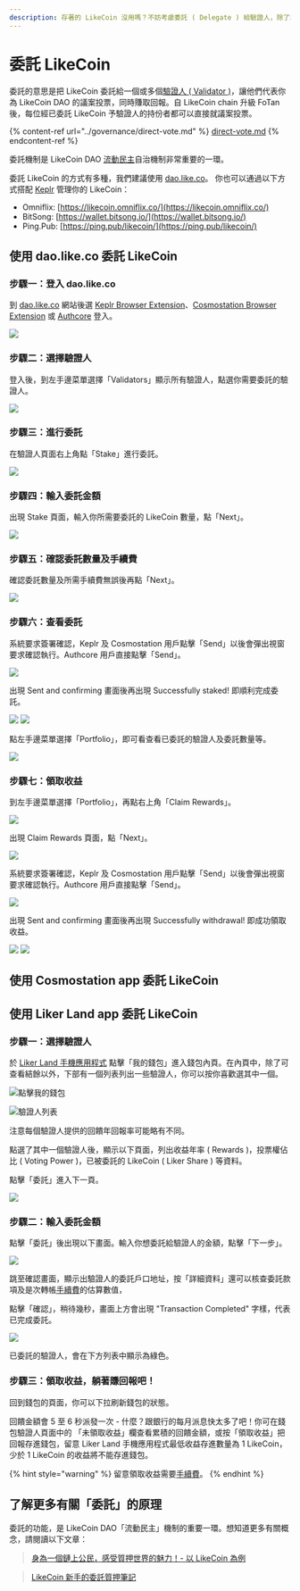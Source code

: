 ```yaml
---
description: 存著的 LikeCoin 沒用嗎？不妨考慮委託 ( Delegate ) 給驗證人，除了讓驗證人代表你對社群議案投票以外，也能同時賺取回報
---
```


# 委託 LikeCoin

委託的意思是把 LikeCoin 委託給一個或多個[驗證人 ( Validator )](../governance/what-is-a-validator/)，讓他們代表你為 LikeCoin DAO 的議案投票，同時賺取回報。自 LikeCoin chain 升級 FoTan 後，每位經已委託 LikeCoin 予驗證人的持份者都可以直接就議案投票。

{% content-ref url="../governance/direct-vote.md" %}
[direct-vote.md](../governance/direct-vote.md)
{% endcontent-ref %}

委託機制是 LikeCoin DAO [流動民主](../governance/liquid-democracy.md)自治機制非常重要的一環。

委託 LikeCoin 的方式有多種，我們建議使用 [dao.like.co](https://dao.like.co/)。 你也可以通過以下方式搭配 [Keplr](../wallet/keplr/) 管理你的 LikeCoin：

* Omniflix: [https://likecoin.omniflix.co/](https://likecoin.omniflix.co/)
* BitSong: [https://wallet.bitsong.io/](https://wallet.bitsong.io/)
* Ping.Pub: [https://ping.pub/likecoin/](https://ping.pub/likecoin/)

## 使用 dao.like.co 委託 LikeCoin <a href="#dao.like.co-delegate" id="dao.like.co-delegate"></a>

### 步驟一：登入 dao.like.co

到 [dao.like.co](https://dao.like.co/) 網站後選 [Keplr Browser Extension](../wallet/keplr/)、[Cosmostation Browser Extension](../wallet/cosmostation/) 或 [Authcore](../../user-guide/liker-id/register/) 登入。

![](<../../.gitbook/assets/Civic Liker Web 3-01.png>)

### 步驟二：選擇驗證人

登入後，到左手邊菜單選擇「Validators」顯示所有驗證人，點選你需要委託的驗證人。

![](<../../.gitbook/assets/Civic Liker Web 3-02.png>)

### 步驟三：進行委託

在驗證人頁面右上角點「Stake」進行委託。

![](<../../.gitbook/assets/Civic Liker Web 3-03.png>)

### 步驟四：輸入委託金額

出現 Stake 頁面，輸入你所需要委託的 LikeCoin 數量，點「Next」。

![](<../../.gitbook/assets/Civic Liker Web 3-04.png>)

### 步驟五：確認委託數量及手續費

確認委託數量及所需手續費無誤後再點「Next」。

![](<../../.gitbook/assets/Civic Liker Web 3-05.png>)

### 步驟六：查看委託

系統要求簽署確認，Keplr 及 Cosmostation 用戶點擊「Send」以後會彈出視窗要求確認執行。Authcore 用戶直接點擊「Send」。

![](<../../.gitbook/assets/Civic Liker Web 3-06.png>)

出現 Sent and confirming 畫面後再出現 Successfully staked! 即順利完成委託。

![](<../../.gitbook/assets/Civic Liker Web 3-07.png>) ![](<../../.gitbook/assets/Civic Liker Web 3-08.png>)

點左手邊菜單選擇「Portfolio」，即可看查看已委託的驗證人及委託數量等。

![](<../../.gitbook/assets/Civic Liker Web 3-09.png>)

### 步驟七：領取收益

到左手邊菜單選擇「Portfolio」，再點右上角「Claim Rewards」。

![](<../../.gitbook/assets/dao.like.co withdraw rewards 01.png>)

出現 Claim Rewards 頁面，點「Next」。

![](<../../.gitbook/assets/dao.like.co withdraw rewards 02.png>)

系統要求簽署確認，Keplr 及 Cosmostation 用戶點擊「Send」以後會彈出視窗要求確認執行。Authcore 用戶直接點擊「Send」。

![](<../../.gitbook/assets/dao.like.co withdraw rewards 03.png>)

出現 Sent and confirming 畫面後再出現 Successfully withdrawal! 即成功領取收益。

![](<../../.gitbook/assets/dao.like.co withdraw rewards 04.png>) ![](<../../.gitbook/assets/dao.like.co withdraw rewards 05.png>)

## 使用 Cosmostation app 委託 LikeCoin

## 使用 Liker Land app 委託 LikeCoin <a href="#likerland.app-delegate" id="likerland.app-delegate"></a>

### 步驟一：選擇驗證人

於 [Liker Land 手機應用程式](https://liker.land/getapp) 點擊「我的錢包」進入錢包內頁。在內頁中，除了可查看結餘以外，下部有一個列表列出一些驗證人，你可以按你喜歡選其中一個。

![點擊我的錢包](../../.gitbook/assets/delegate-4.png)

![驗證人列表](../../.gitbook/assets/delegate-5.png)

注意每個驗證人提供的回饋年回報率可能略有不同。

點選了其中一個驗證人後，顯示以下頁面，列出收益年率 ( Rewards )，投票權佔比 ( Voting Power )，已被委託的 LikeCoin ( Liker Share ) 等資料。

點擊「委託」進入下一頁。

![](../../.gitbook/assets/delegate-1.png)

### 步驟二：輸入委託金額

點擊「委託」後出現以下畫面。輸入你想委託給驗證人的金額，點擊「下一步」。

![](../../.gitbook/assets/delegate-2.png)

跳至確認畫面，顯示出驗證人的委託戶口地址，按「詳細資料」還可以核查委託款項及是次轉帳[手續費](../wallet/transaction-fee.md)的估算數值，

點擊「確認」，稍待幾秒，畫面上方會出現 "Transaction Completed" 字樣，代表已完成委託。

![](../../.gitbook/assets/delegate-3.png)

已委託的驗證人，會在下方列表中顯示為綠色。

### 步驟三：領取收益，躺著賺回報吧！

回到錢包的頁面，你可以下拉刷新錢包的狀態。

回饋金額會 5 至 6 秒派發一次 - 什麼？跟銀行的每月派息快太多了吧！你可在錢包驗證人頁面中的 「未領取收益」欄查看累積的回饋金額，或按「領取收益」把回報存進錢包，留意 Liker Land 手機應用程式最低收益存進數量為 1 LikeCoin，少於 1 LikeCoin 的收益將不能存進錢包。

{% hint style="warning" %}
留意領取收益需要[手續費](../wallet/transaction-fee.md)。
{% endhint %}

## 了解更多有關「委託」的原理

委託的功能，是 LikeCoin DAO「流動民主」機制的重要一環。想知道更多有關概念，請閱讀以下文章：

> [身為一個鏈上公民，感受質押世界的魅力！- 以 LikeCoin 為例](https://matters.news/@dablog/%E8%BA%AB%E7%82%BA%E4%B8%80%E5%80%8B%E9%8F%88%E4%B8%8A%E5%85%AC%E6%B0%91-%E6%84%9F%E5%8F%97%E8%B3%AA%E6%8A%BC%E4%B8%96%E7%95%8C%E7%9A%84%E9%AD%85%E5%8A%9B-%E4%BB%A5-like-coin-%E7%82%BA%E4%BE%8B-zdpuB1ePtb7TNzYpbfkdhNmf8REKkQxNX5MgRRir1BG6pWVts)

> [LikeCoin 新手的委託質押筆記](https://matters.news/@huanlin/like-coin-%E6%96%B0%E6%89%8B%E7%9A%84%E5%A7%94%E8%A8%97%E8%B3%AA%E6%8A%BC%E7%AD%86%E8%A8%98-bafyreifhicuom74neq4sojpkta6thdsia3y4zf7dmolgajvgph4c3usx5u)
